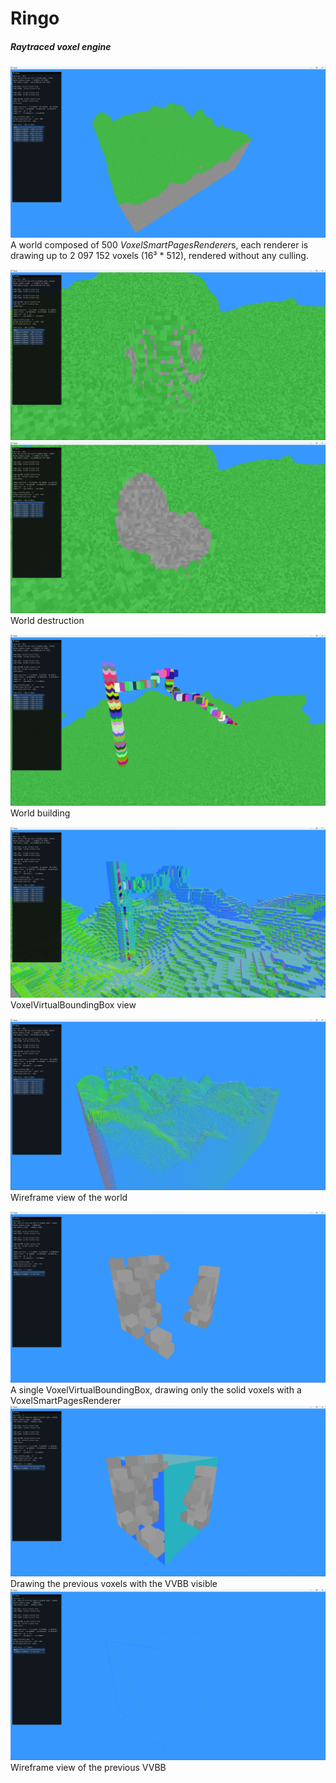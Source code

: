 # Ringo
##### Raytraced voxel engine
![World](https://github.com/space2a/Ringo/blob/main/screenshots/Show1.png?raw=true)A world composed of 500 *VoxelSmartPagesRenderer*s, each renderer is drawing up to 2 097 152 voxels (16³ * 512), rendered without any culling.

![World](https://github.com/space2a/Ringo/blob/main/screenshots/Show2.png?raw=true)![World](https://github.com/space2a/Ringo/blob/main/screenshots/Show3.png?raw=true)World destruction

![World](https://github.com/space2a/Ringo/blob/main/screenshots/Show4.png?raw=true)World building

![World](https://github.com/space2a/Ringo/blob/main/screenshots/Show5.png?raw=true)VoxelVirtualBoundingBox view

![World](https://github.com/space2a/Ringo/blob/main/screenshots/Show6.png?raw=true)Wireframe view of the world

![World](https://github.com/space2a/Ringo/blob/main/screenshots/Show7.png?raw=true)A single VoxelVirtualBoundingBox, drawing only the solid voxels with a VoxelSmartPagesRenderer
![World](https://github.com/space2a/Ringo/blob/main/screenshots/Show8.png?raw=true)Drawing the previous voxels with the VVBB visible
![World](https://github.com/space2a/Ringo/blob/main/screenshots/Show9.png?raw=true)Wireframe view of the previous VVBB